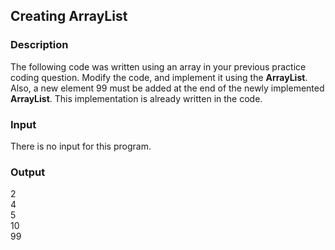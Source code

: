 ## Creating ArrayList

### Description

The following code was written using an array in your previous practice coding question. Modify the code, and implement it using the <b>ArrayList</b>. Also, a new element 99 must be added at the end of the newly implemented <b>ArrayList</b>. This implementation is already written in the code.

### Input

There is no input for this program. 

### Output

2<br>
4<br>
5<br>
10<br>
99
